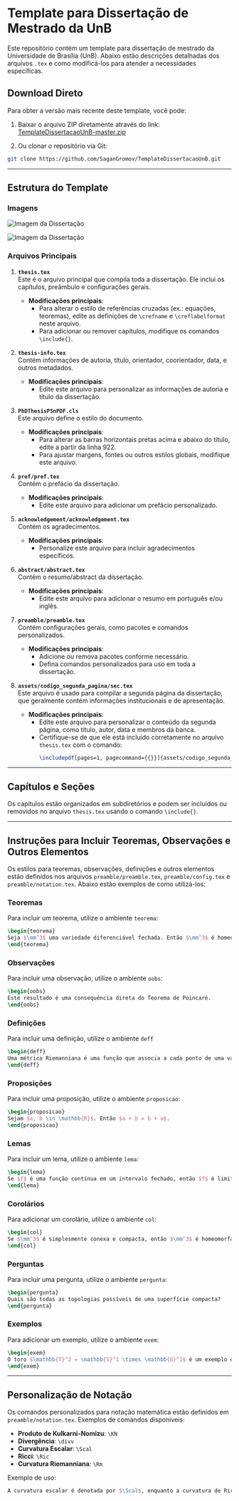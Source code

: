 # Template para Dissertação de Mestrado da UnB

Este repositório contém um template para dissertação de mestrado da Universidade de Brasília (UnB). Abaixo estão descrições detalhadas dos arquivos `.tex` e como modificá-los para atender a necessidades específicas.
## Download Direto

Para obter a versão mais recente deste template, você pode:

1. Baixar o arquivo ZIP diretamente através do link:  
  [TemplateDissertacaoUnB-master.zip](https://github.com/SaganGromov/TemplateDissertacaoUnB/archive/refs/heads/master.zip)

2. Ou clonar o repositório via Git:
  ```bash
  git clone https://github.com/SaganGromov/TemplateDissertacaoUnB.git
  ```

---

## Estrutura do Template

### Imagens 

![Imagem da Dissertação](./ex1.jpg)

![Imagem da Dissertação](./ex2.png)

### Arquivos Principais

1. **`thesis.tex`**  
   Este é o arquivo principal que compila toda a dissertação. Ele inclui os capítulos, preâmbulo e configurações gerais.  
   - **Modificações principais**:
     - Para alterar o estilo de referências cruzadas (ex.: equações, teoremas), edite as definições de `\crefname` e `\creflabelformat` neste arquivo.
     - Para adicionar ou remover capítulos, modifique os comandos `\include{}`.

2. **`thesis-info.tex`**  
   Contém informações de autoria, título, orientador, coorientador, data, e outros metadados.  
   - **Modificações principais**:
     - Edite este arquivo para personalizar as informações de autoria e título da dissertação.

3. **`PhDThesisPSnPDF.cls`**  
   Este arquivo define o estilo do documento.  
   - **Modificações principais**:
     - Para alterar as barras horizontais pretas acima e abaixo do título, edite a partir da linha 922.
     - Para ajustar margens, fontes ou outros estilos globais, modifique este arquivo.

4. **`pref/pref.tex`**  
   Contém o prefácio da dissertação.  
   - **Modificações principais**:
     - Edite este arquivo para adicionar um prefácio personalizado.

5. **`acknowledgement/acknowledgement.tex`**  
   Contém os agradecimentos.  
   - **Modificações principais**:
     - Personalize este arquivo para incluir agradecimentos específicos.

6. **`abstract/abstract.tex`**  
   Contém o resumo/abstract da dissertação.  
   - **Modificações principais**:
     - Edite este arquivo para adicionar o resumo em português e/ou inglês.

7. **`preamble/preamble.tex`**  
   Contém configurações gerais, como pacotes e comandos personalizados.  
   - **Modificações principais**:
     - Adicione ou remova pacotes conforme necessário.
     - Defina comandos personalizados para uso em toda a dissertação.

8. **`assets/codigo_segunda_pagina/sec.tex`**  
   Este arquivo é usado para compilar a segunda página da dissertação, que geralmente contém informações institucionais e de apresentação.  
   - **Modificações principais**:
     - Edite este arquivo para personalizar o conteúdo da segunda página, como título, autor, data e membros da banca.
     - Certifique-se de que ele está incluído corretamente no arquivo `thesis.tex` com o comando:
       ```tex
       \includepdf[pages=1, pagecommand={{}}]{assets/codigo_segunda_pagina/sec.pdf}
       ```

---

## Capítulos e Seções

Os capítulos estão organizados em subdiretórios e podem ser incluídos ou removidos no arquivo `thesis.tex` usando o comando `\include{}`.

---

## Instruções para Incluir Teoremas, Observações e Outros Elementos

Os estilos para teoremas, observações, definições e outros elementos estão definidos nos arquivos `preamble/preamble.tex`, `preamble/config.tex` e `preamble/notation.tex`. Abaixo estão exemplos de como utilizá-los:

### Teoremas
Para incluir um teorema, utilize o ambiente `teorema`:
```tex
\begin{teorema}
Seja $\mm^3$ uma variedade diferenciável fechada. Então $\mm^3$ é homeomorfa a $\mathbb{S}^3$.
\end{teorema}
```

### Observações
Para incluir uma observação, utilize o ambiente `oobs`:
```tex
\begin{oobs}
Este resultado é uma consequência direta do Teorema de Poincaré.
\end{oobs}
```

### Definições
Para incluir uma definição, utilize o ambiente `deff`
```tex
\begin{deff}
Uma métrica Riemanniana é uma função que associa a cada ponto de uma variedade um produto interno no espaço tangente.
\end{deff}
```

### Proposições
Para incluir uma proposição, utilize o ambiente `proposicao`:
```tex
\begin{proposicao}
Sejam $a, b \in \mathbb{R}$. Então $a + b = b + a$.
\end{proposicao}
```

### Lemas
Para incluir um lema, utilize o ambiente `lema`:
```tex
\begin{lema}
Se $f$ é uma função contínua em um intervalo fechado, então $f$ é limitada.
\end{lema}
```

### Corolários
Para adicionar um corolário, utilize o ambiente `col`:
```tex
\begin{col}
Se $\mm^3$ é simplesmente conexa e compacta, então $\mm^3$ é homeomorfa a $\mathbb{S}^3$.
\end{col}
```

### Perguntas
Para incluir uma pergunta, utilize o ambiente `pergunta`:
```tex
\begin{pergunta}
Quais são todas as topologias possíveis de uma superfície compacta?
\end{pergunta}
```

### Exemplos
Para adicionar um exemplo, utilize o ambiente `exem`:
```tex
\begin{exem}
O toro $\mathbb{T}^2 = \mathbb{S}^1 \times \mathbb{S}^1$ é um exemplo de uma superfície compacta.
\end{exem}
```

---

## Personalização de Notação

Os comandos personalizados para notação matemática estão definidos em `preamble/notation.tex`. Exemplos de comandos disponíveis:

- **Produto de Kulkarni-Nomizu**: `\KN`
- **Divergência**: `\divv`
- **Curvatura Escalar**: `\Scal`
- **Ricci**: `\Ric`
- **Curvatura Riemanniana**: `\Rm`

Exemplo de uso:
```tex
A curvatura escalar é denotada por $\Scal$, enquanto a curvatura de Ricci é $\Ric$.
```

